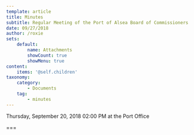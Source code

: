 ```yaml
---
template: article
title: Minutes
subtitle: Regular Meeting of the Port of Alsea Board of Commissioners
date: 09/27/2018
author: /roxie
sets:
    default:
        name: Attachments
        showCount: true
        showMenu: true
content:
    items: '@self.children'
taxonomy:
    category: 
        - Documents
    tag: 
        - minutes
---
```


Thursday, September 20, 2018 02:00 PM at the Port Office

===


